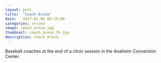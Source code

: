 ```yaml
---
layout: post
title:  "Coach Arena"
date:   2017-01-06 09:15:00
categories: vrview
image: coach_arena.jpg
thumbnail: coach_arena_th.jpg
description: Coach Arena.
---
```

Baseball coaches at the end of a clinic session in the Anaheim Convention Center.
